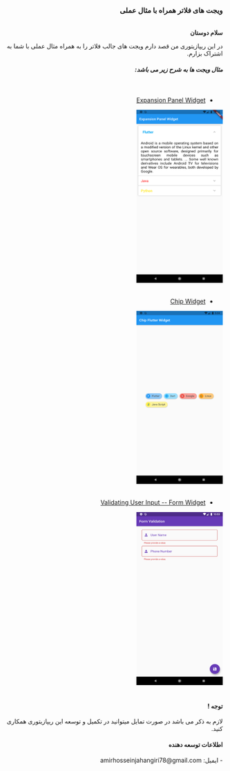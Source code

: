 <div dir="rtl">
    <h3>ویجت های فلاتر همراه با مثال عملی</h3><br>
    <b>سلام دوستان</b>
    <p>در این ریپازیتوری من قصد دارم ویجت های جالب فلاتر را به همراه مثال عملی با شما به اشتراک بزارم.</p>
    <h5>مثال ویجت ها به شرح زیر می باشد:</h5><br>

- <a href="expansion_panel_widget/"> Expansion Panel Widget </a><br>

<img src='expansion_panel_widget/screenshots/shot-1.png' width='200' height='400'><br><br>


- <a href="chip_widget/"> Chip Widget </a><br>

<img src='chip_widget/screenshots/shot-1.png' width='200' height='400'><br><br>

- <a href="validating_user_input/"> Validating User Input -- Form Widget </a><br>

<img src='validating_user_input/screenshots/shot-1.png' width='200' height='400'><br><br>



<h4>توجه !</h4>
<p>لازم به ذکر می باشد در صورت تمایل میتوانید در تکمیل و توسعه این ریپازیتوری همکاری کنید.</p>

<h4>اطلاعات توسعه دهنده</h4>
- ایمیل: amirhosseinjahangiri78@gmail.com

</div>
